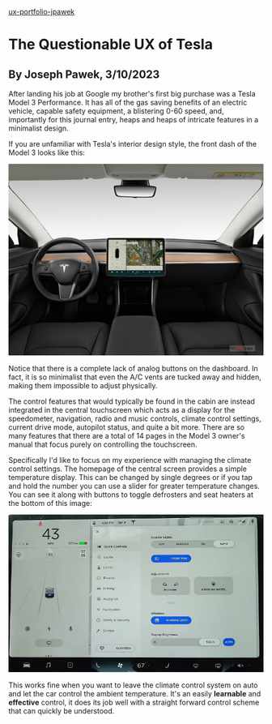 [ux-portfolio-jpawek](https://usabilityengineering.github.io/ux-portfolio-jpawek/)
# The Questionable UX of Tesla
By Joseph Pawek, 3/10/2023
---

After landing his job at Google my brother's first big purchase was a Tesla Model 3 Performance. It has all of the gas saving benefits of an electric vehicle, capable safety equipment, a blistering 0-60 speed, and, importantly for this journal entry, heaps and heaps of intricate features in a minimalist design.

If you are unfamiliar with Tesla's interior design style, the front dash of the Model 3 looks like this:

![Model 3 Dashboard](assets/2021_tesla_model_3_dashboard.jpg)

Notice that there is a complete lack of analog buttons on the dashboard. In fact, it is so minimalist that even the A/C vents are tucked away and hidden, making them impossible to adjust physically.

The control features that would typically be found in the cabin are instead integrated in the central touchscreen which acts as a display for the speedometer, navigation, radio and music controls, climate control settings, current drive mode, autopilot status, and quite a bit more. There are so many features that there are a total of 14 pages in the Model 3 owner's manual that focus purely on controlling the touchscreen.

Specifically I'd like to focus on my experience with managing the climate control settings. The homepage of the central screen provides a simple temperature display. This can be changed by single degrees or if you tap and hold the number you can use a slider for greater temperature changes. You can see it along with buttons to toggle defrosters and seat heaters at the bottom of this image:

![Model 3 Homepage](assets/model-3-ui-2.jpg)

This works fine when you want to leave the climate control system on auto and let the car control the ambient temperature. It's an easily **learnable** and **effective** control, it does its job well with a straight forward control scheme that can quickly be understood.
